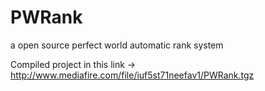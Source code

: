 # PWRank
a open source perfect world automatic rank system

Compiled project in this link -> http://www.mediafire.com/file/iuf5st71neefav1/PWRank.tgz
